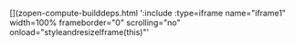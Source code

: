 <!-- Generated by /cicd/docupdate.sh -->
[](zopen-compute-builddeps.html ':include :type=iframe name="iframe1" width=100% frameborder="0" scrolling="no" onload="styleandresizeIframe(this)"'

